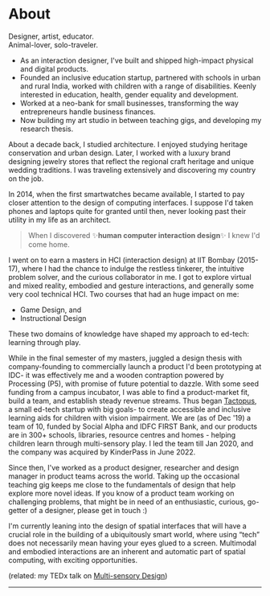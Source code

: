 # About

Designer, artist, educator. \
Animal-lover, solo-traveler.&#x20;

* As an interaction designer, I've built and shipped high-impact physical and digital products.
* Founded an inclusive education startup, partnered with schools in urban and rural India, worked with children with a range of disabilities. Keenly interested in education, health, gender equality and development.
* Worked at a neo-bank for small businesses, transforming the way entrepreneurs handle business finances.
* Now building my art studio in between teaching gigs, and developing my research thesis.

About a decade back, I studied architecture. I enjoyed studying heritage conservation and urban design. Later, I worked with a luxury brand designing jewelry stores that reflect the regional craft heritage and unique wedding traditions. I was traveling extensively and discovering my country on the job.&#x20;

In 2014, when the first smartwatches became available, I started to pay closer attention to the design of computing interfaces. I suppose I'd taken phones and laptops quite for granted until then, never looking past their utility in my life as an architect.&#x20;

> When I discovered ✨**human computer interaction design**✨ I knew I'd come home.

I went on to earn a masters in HCI (interaction design) at IIT Bombay (2015-17), where I had the chance to indulge the restless tinkerer, the intuitive problem solver, and the curious collaborator in me. I got to explore virtual and mixed reality, embodied and gesture interactions, and generally some very cool technical HCI. Two courses that had an huge impact on me:&#x20;

* &#x20;Game Design, and
* &#x20;Instructional Design

These two domains of knowledge have shaped my approach to ed-tech: learning through play.&#x20;

While in the final semester of my masters, juggled a design thesis with company-founding to commercially launch a product I'd been prototyping at IDC- it was effectively me and a wooden contraption powered by Processing (P5), with promise of future potential to dazzle. With some seed funding from a campus incubator, I was able to find a product-market fit, build a team, and establish steady revenue streams. Thus began [Tactopus](https://tactopus.com/), a small ed-tech startup with big goals- to create accessible and inclusive learning aids for children with vision impairment. We are (as of Dec '19) a team of 10, funded by Social Alpha and IDFC FIRST Bank, and our products are in 300+ schools, libraries, resource centres and homes - helping children learn through multi-sensory play. I led the team till Jan 2020, and the company was acquired by KinderPass in June 2022.

Since then, I've worked as a product designer, researcher and design manager in product teams across the world. Taking up the occasional teaching gig keeps me close to the fundamentals of design that help explore more novel ideas. If you know of a product team working on challenging problems, that might be in need of an enthusiastic, curious, go-getter of a designer, please get in touch :)

I'm currently leaning into the design of spatial interfaces that will have a crucial role in the building of a ubiquitously smart world, where using “tech” does not necessarily mean having your eyes glued to a screen. Multimodal and embodied interactions are an inherent and automatic part of spatial computing, with exciting opportunities.

(related: my TEDx talk on [Multi-sensory Design](https://youtu.be/KFrPqLMZq1Y))

***

